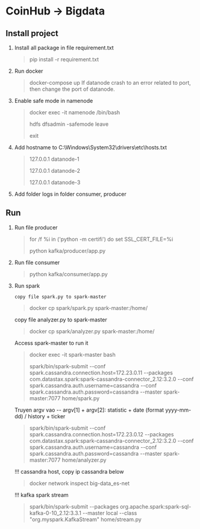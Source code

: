 # CoinHub -> Bigdata

## Install project

1. Install all package in file requirement.txt
   > pip install -r requirement.txt
2. Run docker
   > docker-compose up
   > If datanode crash to an error related to port, then change the port of datanode.
3. Enable safe mode in namenode
   > docker exec -it namenode /bin/bash 
   >
   > hdfs dfsadmin -safemode leave
   >
   > exit
4. Add hostname to C:\Windows\System32\drivers\etc\hosts.txt
   > 127.0.0.1 datanode-1
   >
   > 127.0.0.1 datanode-2
   >
   > 127.0.0.1 datanode-3
5. Add folder logs in folder consumer, producer

## Run

1. Run file producer
   > for /f %i in ('python -m certifi') do set SSL_CERT_FILE=%i
   >
   > python kafka/producer/app.py
2. Run file consumer
   > python kafka/consumer/app.py

3. Run spark

   ``` copy file spark.py to spark-master ```
   >
   > docker cp spark/spark.py spark-master:/home/

   copy file analyzer.py to spark-master
   > docker cp spark/analyzer.py spark-master:/home/


   Access spark-master to run it
   >
   > docker exec -it spark-master bash
   >
   >spark/bin/spark-submit --conf spark.cassandra.connection.host=172.23.0.11 --packages com.datastax.spark:spark-cassandra-connector_2.12:3.2.0 --conf spark.cassandra.auth.username=cassandra --conf spark.cassandra.auth.password=cassandra --master spark-master:7077 home/spark.py

   Truyen argv vao -- argv[1] + argv[2]: statistic + date (format yyyy-mm-dd) / history + ticker 
   > spark/bin/spark-submit --conf spark.cassandra.connection.host=172.23.0.12 --packages com.datastax.spark:spark-cassandra-connector_2.12:3.2.0 --conf spark.cassandra.auth.username=cassandra --conf spark.cassandra.auth.password=cassandra --master spark-master:7077 home/analyzer.py

   
   !!! cassandra host, copy ip cassandra below
   >
   > docker network inspect big-data_es-net
   >
   !!! kafka spark stream
   >
   > spark/bin/spark-submit --packages org.apache.spark:spark-sql-kafka-0-10_2.12:3.3.1 --master local --class "org.myspark.KafkaStream" home/stream.py
   >
